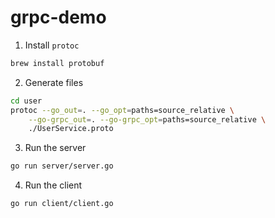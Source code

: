 # grpc-demo

1. Install `protoc`

```bash
brew install protobuf
```

2. Generate files

```bash
cd user
protoc --go_out=. --go_opt=paths=source_relative \
    --go-grpc_out=. --go-grpc_opt=paths=source_relative \
    ./UserService.proto
```

3. Run the server

```bash
go run server/server.go
```

4. Run the client

```bash
go run client/client.go
```
